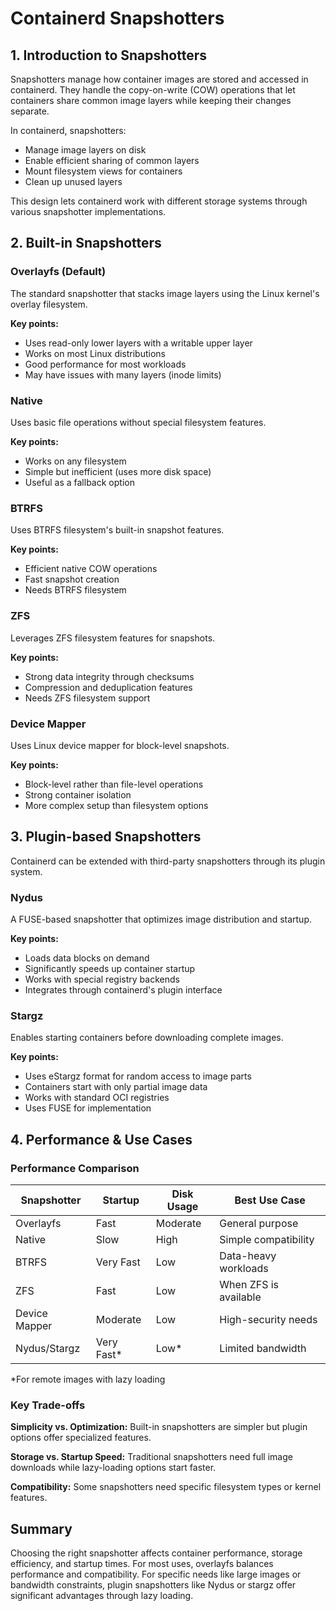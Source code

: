 # Containerd Snapshotters

## 1. Introduction to Snapshotters

Snapshotters manage how container images are stored and accessed in containerd. They handle the copy-on-write (COW) operations that let containers share common image layers while keeping their changes separate.

In containerd, snapshotters:
- Manage image layers on disk
- Enable efficient sharing of common layers
- Mount filesystem views for containers
- Clean up unused layers

This design lets containerd work with different storage systems through various snapshotter implementations.

## 2. Built-in Snapshotters

### Overlayfs (Default)
The standard snapshotter that stacks image layers using the Linux kernel's overlay filesystem.

**Key points:**
- Uses read-only lower layers with a writable upper layer
- Works on most Linux distributions
- Good performance for most workloads
- May have issues with many layers (inode limits)

### Native
Uses basic file operations without special filesystem features.

**Key points:**
- Works on any filesystem
- Simple but inefficient (uses more disk space)
- Useful as a fallback option

### BTRFS
Uses BTRFS filesystem's built-in snapshot features.

**Key points:**
- Efficient native COW operations
- Fast snapshot creation
- Needs BTRFS filesystem

### ZFS
Leverages ZFS filesystem features for snapshots.

**Key points:**
- Strong data integrity through checksums
- Compression and deduplication features
- Needs ZFS filesystem support

### Device Mapper
Uses Linux device mapper for block-level snapshots.

**Key points:**
- Block-level rather than file-level operations
- Strong container isolation
- More complex setup than filesystem options

## 3. Plugin-based Snapshotters

Containerd can be extended with third-party snapshotters through its plugin system.

### Nydus
A FUSE-based snapshotter that optimizes image distribution and startup.

**Key points:**
- Loads data blocks on demand
- Significantly speeds up container startup
- Works with special registry backends
- Integrates through containerd's plugin interface

### Stargz
Enables starting containers before downloading complete images.

**Key points:**
- Uses eStargz format for random access to image parts
- Containers start with only partial image data
- Works with standard OCI registries
- Uses FUSE for implementation

## 4. Performance & Use Cases

### Performance Comparison

| Snapshotter | Startup | Disk Usage | Best Use Case |
|-------------|---------|------------|---------------|
| Overlayfs   | Fast    | Moderate   | General purpose |
| Native      | Slow    | High       | Simple compatibility |
| BTRFS       | Very Fast | Low      | Data-heavy workloads |
| ZFS         | Fast    | Low        | When ZFS is available |
| Device Mapper | Moderate | Low     | High-security needs |
| Nydus/Stargz | Very Fast* | Low*   | Limited bandwidth |

*For remote images with lazy loading

### Key Trade-offs

**Simplicity vs. Optimization:**
Built-in snapshotters are simpler but plugin options offer specialized features.

**Storage vs. Startup Speed:**
Traditional snapshotters need full image downloads while lazy-loading options start faster.

**Compatibility:**
Some snapshotters need specific filesystem types or kernel features.

## Summary

Choosing the right snapshotter affects container performance, storage efficiency, and startup times. For most uses, overlayfs balances performance and compatibility. For specific needs like large images or bandwidth constraints, plugin snapshotters like Nydus or stargz offer significant advantages through lazy loading.
